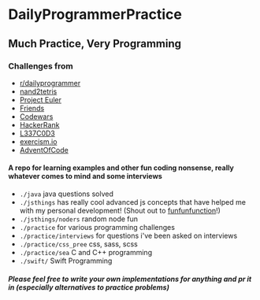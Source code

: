 # DailyProgrammerPractice

## Much Practice, Very Programming

### Challenges from

- [r/dailyprogrammer](https://www.reddit.com/r/dailyprogrammer/)
- [nand2tetris](http://www.nand2tetris.org/)
- [Project Euler](https://projecteuler.net/)
- [Friends](https://join.slack.com/t/aviatodev/shared_invite/enQtMzA3MTkyMTE5ODQzLTk4MzliY2NkOTcwMDQyNWFkOWEwMWEwYjdlYWZhNTg0MTBkYjQ4OGVlZDM4MjVjOTY5NmE4NDExZGJjODFjNTQ)
- [Codewars](https://www.codewars.com/)
- [HackerRank](https://www.hackerrank.com/)
- [L337C0D3](https://leetcode.com/)
- [exercism.io](http://exercism.io/)
- [AdventOfCode](https://adventofcode.com/2017/about)

#### A repo for learning examples and other fun coding nonsense, really whatever comes to mind and some interviews

- `./java` java questions solved
- `./jsthings` has really cool advanced js concepts that have helped me with my personal development! (Shout out to [funfunfunction](https://www.youtube.com/channel/UCO1cgjhGzsSYb1rsB4bFe4Q)!)
- `./jsthings/noders` random node fun
- `./practice` for various programming challenges
- `./practice/interviews` for questions i've been asked on interviews
- `./practice/css_pree` css, sass, scss
- `./practice/sea` C and C++ programming
- `./swift/` Swift Programming

##### Please feel free to write your own implementations for anything and pr it in (especially alternatives to practice problems)